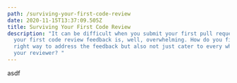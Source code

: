```yaml
---
path: /surviving-your-first-code-review
date: 2020-11-15T13:37:09.505Z
title: Surviving Your First Code Review
description: "It can be difficult when you submit your first pull request and
  your first code review feedback is, well, overwhelming. How do you find the
  right way to address the feedback but also not just cater to every whim of
  your reviewer? "
---
```

asdf